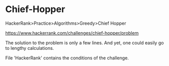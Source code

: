 
# Chief-Hopper

HackerRank>Practice>Algorithms>Greedy>Chief Hopper

https://www.hackerrank.com/challenges/chief-hopper/problem

The solution to the problem is only a few lines. And yet, one could easily go to lengthy calculations.

File 'HackerRank' contains the conditions of the challenge.
